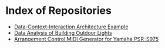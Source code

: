 # Index of Repositories

- [Data-Context-Interaction Architecture Example](https://github.com/lightcaurby/Code-DCI)
- [Data Analysis of Building Outdoor Lights](https://github.com/lightcaurby/Code-Daylight)
- [Arrangement Control MIDI Generator for Yamaha PSR-S975](https://github.com/lightcaurby/Code-MidiGen)
